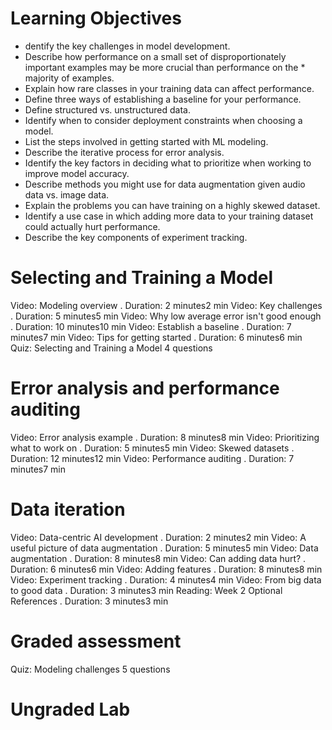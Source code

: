 # Learning Objectives

* dentify the key challenges in model development.
* Describe how performance on a small set of disproportionately important examples may be more crucial than performance on the * majority of examples.
* Explain how rare classes in your training data can affect performance.
* Define three ways of establishing a baseline for your performance.
* Define structured vs. unstructured data.
* Identify when to consider deployment constraints when choosing a model.
* List the steps involved in getting started with ML modeling.
* Describe the iterative process for error analysis.
* Identify the key factors in deciding what to prioritize when working to improve model accuracy.
* Describe methods you might use for data augmentation given audio data vs. image data.
* Explain the problems you can have training on a highly skewed dataset.
* Identify a use case in which adding more data to your training dataset could actually hurt performance.
* Describe the key components of experiment tracking.

# Selecting and Training a Model

Video: Modeling overview
. Duration: 2 minutes2 min
Video: Key challenges
. Duration: 5 minutes5 min
Video: Why low average error isn't good enough
. Duration: 10 minutes10 min
Video: Establish a baseline
. Duration: 7 minutes7 min
Video: Tips for getting started
. Duration: 6 minutes6 min
Quiz: Selecting and Training a Model
4 questions

# Error analysis and performance auditing

Video: Error analysis example
. Duration: 8 minutes8 min
Video: Prioritizing what to work on
. Duration: 5 minutes5 min
Video: Skewed datasets
. Duration: 12 minutes12 min
Video: Performance auditing
. Duration: 7 minutes7 min

# Data iteration

Video: Data-centric AI development
. Duration: 2 minutes2 min
Video: A useful picture of data augmentation
. Duration: 5 minutes5 min
Video: Data augmentation
. Duration: 8 minutes8 min
Video: Can adding data hurt?
. Duration: 6 minutes6 min
Video: Adding features
. Duration: 8 minutes8 min
Video: Experiment tracking
. Duration: 4 minutes4 min
Video: From big data to good data
. Duration: 3 minutes3 min
Reading: Week 2 Optional References
. Duration: 3 minutes3 min

# Graded assessment

Quiz: Modeling challenges
5 questions

# Ungraded Lab
